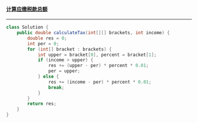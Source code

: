 #### <a href="https://leetcode.cn/problems/calculate-amount-paid-in-taxes/">计算应缴税款总额</a>

---------------------

```java
class Solution {
    public double calculateTax(int[][] brackets, int income) {
        double res = 0;
        int per = 0;
        for (int[] bracket : brackets) {
            int upper = bracket[0], percent = bracket[1];
            if (income > upper) {
                res += (upper - per) * percent * 0.01;
                per = upper;
            } else {
                res += (income - per) * percent * 0.01;
                break;
            }
        }
        return res;
    }
}
```

